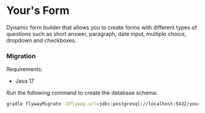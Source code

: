 # Your's Form 

Dynamic form builder that allows you to create forms with different types of questions such as short answer, paragraph, date input, multiple choice, dropdown and checkboxes.

### Migration 

Requirements:
- Java 17

Run the following command to create the database schema:
```bash
gradle flywayMigrate -Dflyway.url=jdbc:postgresql://localhost:5432/your_form -Dflyway.user=root -Dflyway.password=root
```

```


